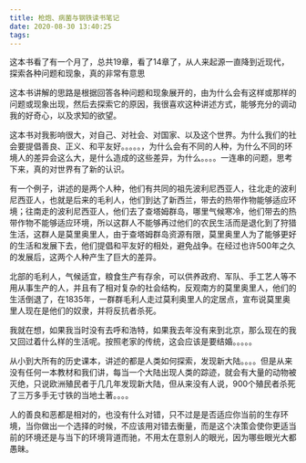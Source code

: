 ```yaml
---
title: 枪炮、病菌与钢铁读书笔记
date: 2020-08-30 13:40:25
tags:
---
```


  这本书看了有一个月了，总共19章，看了14章了，从人来起源一直降到近现代，探索各种问题和现象，真的非常有意思   

  这本书讲解的思路是根据回答各种问题和现象展开的，由为什么会有这样或那样的问题或现象出现，然后去探索它的原因，我很喜欢这种讲述方式，能够充分的调动我的好奇心，以及求知的欲望。  

  这本书对我影响很大，对自己、对社会、对国家、以及这个世界。为什么我们的社会要提倡善良、正义、和平友好。。。。。，为什么会有不同的人种，为什么不同的环境人的差异会这么大，是什么造成的这些差异，为什么。。。。一连串的问题，思考下来，真的对世界有了新的认识。  

  有一个例子，讲述的是两个人种，他们有共同的祖先波利尼西亚人，往北走的波利尼西亚人，也就是后来的毛利人，他们到达了新西兰，带去的热带作物能够适应环境；往南走的波利尼西亚人，他们去了查塔姆群岛，哪里气候寒冷，他们带去的热带作物不能够适应环境，所以这群人不能够再过他们的农民生活而是退化到了狩猎生活，这群人是莫里奥里人，由于查塔姆群岛资源有限，莫里奥里人为了能够更好的生活和发展下去，他们提倡和平友好的相处，避免战争。在经过也许500年之久的发展后，这两个人种产生了巨大的差异。  

  北部的毛利人，气候适宜，粮食生产有存余，可以供养政府、军队、手工艺人等不用从事生产的人，并且有了相对复杂的社会结构，反观南方的莫里奥里人，他们的生活倒退了，在1835年，一群群毛利人走过莫利奥里人的定居点，宣布说莫里奥里人现在是他们的奴隶，并将反抗者杀死。  

  我就在想，如果我当时没有去呼和浩特，如果我去年没有来到北京，那么现在的我又回过着什么样的生活呢。按照老家的传统，这会应该是要结婚。。。。。

  从小到大所有的历史课本，讲述的都是人类如何探索，发现新大陆。。。。但是从来没有任何一本教材和我们讲，每当一个大陆出现人类的踪迹，就会有大量的动物被灭绝，只说欧洲殖民者于几几年发现新大陆，但从来没有人说，900个殖民者杀死了三万多手无寸铁的当地土著。。。。  

  人的善良和恶都是相对的，也没有什么对错，只不过是是否适应你当前的生存环境，当你做出一个选择的时候，不应该用对错去衡量，而是这个决策会使你更适当前的环境还是与当下的环境背道而驰，不用太在意别人的眼光，因为哪些眼光大都愚昧。


